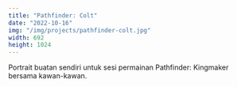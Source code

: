 ```yaml
---
title: "Pathfinder: Colt"
date: "2022-10-16"
img: "/img/projects/pathfinder-colt.jpg"
width: 692
height: 1024
---
```


Portrait buatan sendiri untuk sesi permainan Pathfinder: Kingmaker bersama kawan-kawan.

